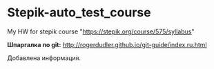 # Stepik-auto_test_course
My HW for stepik course "https://stepik.org/course/575/syllabus"

__Шпаргалка по git:__
http://rogerdudler.github.io/git-guide/index.ru.html

Добавлена информация. 

